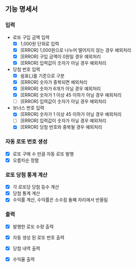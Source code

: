 ## 기능 명세서

### 입력
- 로또 구입 금액 입력
  - [x] 1,000원 단위로 입력
  - [x] [ERROR] 1,000원으로 나누어 떨어지지 않는 경우 예외처리
  - [x] [ERROR] 구입 금액이 0원일 경우 예외처리
  - [x] [ERROR] 입력값이 숫자가 아닐 경우 예외처리
- 당첨 번호 입력
  - [x] 쉼표(,)를 기준으로 구분
  - [x] [ERROR] 숫자가 중복되면 예외처리
  - [x] [ERROR] 숫자가 6개가 아닐 경우 예외처리
  - [x] [ERROR] 숫자가 1 이상 45 이하가 아닐 경우 예외처리
  - [ ] [ERROR] 입력값이 숫자가 아닐 경우 예외처리
- 보너스 번호 입력
  - [x] [ERROR] 숫자가 1 이상 45 이하가 아닐 경우 예외처리
  - [ ] [ERROR] 입력값이 숫자가 아닐 경우 예외처리
  - [x] [ERROR] 당첨 번호와 중복될 경우 예외처리

### 자동 로또 번호 생성
- [x] 로또 구매 수 만큼 자동 로또 발행
- [x] 오름차순 정렬

### 로또 당첨 통계 계산
- [x] 각 로또당 당첨 등수 계산
- [x] 당첨 통계 계산
- [x] 수익률 계산, 수익률은 소수점 둘째 자리에서 반올림

### 출력
- [x] 발행한 로또 수량 출력
- [x] 자동 생성 된 로또 번호 출력
- [x] 당첨 내역 출력
- [x] 수익율 출력

